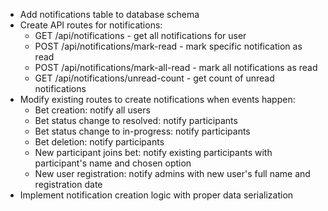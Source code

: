 - Add notifications table to database schema
- Create API routes for notifications:
  - GET /api/notifications - get all notifications for user
  - POST /api/notifications/mark-read - mark specific notification as read
  - POST /api/notifications/mark-all-read - mark all notifications as read
  - GET /api/notifications/unread-count - get count of unread notifications
- Modify existing routes to create notifications when events happen:
  - Bet creation: notify all users
  - Bet status change to resolved: notify participants
  - Bet status change to in-progress: notify participants
  - Bet deletion: notify participants
  - New participant joins bet: notify existing participants with participant's name and chosen option
  - New user registration: notify admins with new user's full name and registration date
- Implement notification creation logic with proper data serialization
